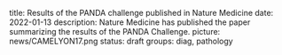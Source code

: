 title: Results of the PANDA challenge published in Nature Medicine
date: 2022-01-13
description: Nature Medicine has published the paper summarizing the results of the PANDA Challenge.
picture: news/CAMELYON17.png
status: draft
groups: diag, pathology

